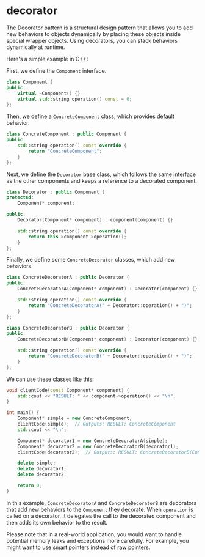 # decorator

The Decorator pattern is a structural design pattern that allows you to add new behaviors to objects dynamically by placing these objects inside special wrapper objects. Using decorators, you can stack behaviors dynamically at runtime.

Here's a simple example in C++:

First, we define the `Component` interface.

```cpp
class Component {
public:
    virtual ~Component() {}
    virtual std::string operation() const = 0;
};
```

Then, we define a `ConcreteComponent` class, which provides default behavior.

```cpp
class ConcreteComponent : public Component {
public:
    std::string operation() const override {
        return "ConcreteComponent";
    }
};
```

Next, we define the `Decorator` base class, which follows the same interface as the other components and keeps a reference to a decorated component.

```cpp
class Decorator : public Component {
protected:
    Component* component;

public:
    Decorator(Component* component) : component(component) {}

    std::string operation() const override {
        return this->component->operation();
    }
};
```

Finally, we define some `ConcreteDecorator` classes, which add new behaviors.

```cpp
class ConcreteDecoratorA : public Decorator {
public:
    ConcreteDecoratorA(Component* component) : Decorator(component) {}

    std::string operation() const override {
        return "ConcreteDecoratorA(" + Decorator::operation() + ")";
    }
};

class ConcreteDecoratorB : public Decorator {
public:
    ConcreteDecoratorB(Component* component) : Decorator(component) {}

    std::string operation() const override {
        return "ConcreteDecoratorB(" + Decorator::operation() + ")";
    }
};
```

We can use these classes like this:

```cpp
void clientCode(const Component* component) {
    std::cout << "RESULT: " << component->operation() << "\n";
}

int main() {
    Component* simple = new ConcreteComponent;
    clientCode(simple);  // Outputs: RESULT: ConcreteComponent
    std::cout << "\n";

    Component* decorator1 = new ConcreteDecoratorA(simple);
    Component* decorator2 = new ConcreteDecoratorB(decorator1);
    clientCode(decorator2);  // Outputs: RESULT: ConcreteDecoratorB(ConcreteDecoratorA(ConcreteComponent))

    delete simple;
    delete decorator1;
    delete decorator2;

    return 0;
}
```

In this example, `ConcreteDecoratorA` and `ConcreteDecoratorB` are decorators that add new behaviors to the `Component` they decorate. When `operation` is called on a decorator, it delegates the call to the decorated component and then adds its own behavior to the result.

Please note that in a real-world application, you would want to handle potential memory leaks and exceptions more carefully. For example, you might want to use smart pointers instead of raw pointers.